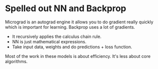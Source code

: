 # Spelled out NN and Backprop

Micrograd is an autograd engine it allows you to do gradient really quickly which is important for learning. Backprop uses a lot of gradients.
- It recursively applies the calculus chain rule.
- NN is just mathematical expressions.
- Take input data, weights and do predictions + loss function.

Most of the work in these models is about efficiency. It's less about core algorithms.
